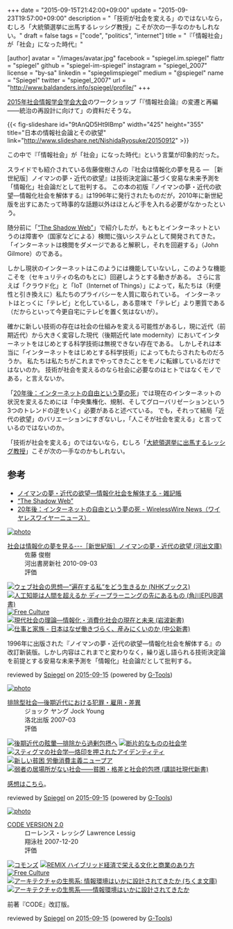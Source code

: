 +++
date = "2015-09-15T21:42:00+09:00"
update = "2015-09-23T19:57:00+09:00"
description = "「技術が社会を変える」のではないなら，むしろ「大統領選挙に出馬するレッシグ教授」こそが次の一手なのかもしれない。"
draft = false
tags = ["code", "politics", "internet"]
title = "『「情報社会」が「社会」になった時代』"

[author]
  avatar = "/images/avatar.jpg"
  facebook = "spiegel.im.spiegel"
  flattr = "spiegel"
  github = "spiegel-im-spiegel"
  instagram = "spiegel_2007"
  license = "by-sa"
  linkedin = "spiegelimspiegel"
  medium = "@spiegel"
  name = "Spiegel"
  twitter = "spiegel_2007"
  url = "http://www.baldanders.info/spiegel/profile/"
+++

[2015年社会情報学会学会大会](http://2015ssi.mond.jp/?page_id=251)のワークショップ「『情報社会論』の変遷と再編――統治の再設計に向けて」の資料だそうな。

{{< fig-slideshare id="9tAnQD5Ht9IBmp" width="425" height="355" title="日本の情報社会論とその欲望" link="http://www.slideshare.net/NishidaRyosuke/20150912" >}}

この中で『「情報社会」が「社会」になった時代』という言葉が印象的だった。

スライドでも紹介されている佐藤俊樹さんの『社会は情報化の夢を見る ― ［新世紀版］ノイマンの夢・近代の欲望』は技術決定論に基づく安易な未来予測を「情報化」社会論だとして批判する。
この本の初版『ノイマンの夢・近代の欲望―情報化社会を解体する』は1996年に発行されたものだが，2010年に新世紀版を出すにあたって時事的な話題以外はほとんど手を入れる必要がなかったという。

随分前に「[“The Shadow Web”](http://www.baldanders.info/spiegel/log2/000599.shtml)」で紹介したが，もともとインターネットというのは障害や（国家などによる）検閲に強いシステムとして開発されてきた。
「インターネットは検閲をダメージであると解釈し，それを回避する」（John Gilmore）のである。

しかし現状のインターネットはこのようには機能していないし，このような機能こそを（セキュリティの名のもとに）回避しようとする動きがある。
さらに言えば「クラウド化」と「IoT（Internet of Things）」によって，私たちは（利便性と引き換えに）私たちのプライバシーを人質に取られている。
インターネットはとっくに「テレビ」と化しているし，ある意味で「テレビ」より悪質である（だからといって今更自宅にテレビを置く気はないが）。

確かに新しい技術の存在は社会の仕組みを変える可能性があるし，現に近代（前期近代）から大きく変容した現代（後期近代 late modernity）においてインターネットをはじめとする科学技術は無視できない存在である。
しかしそれは本当に「インターネットをはじめとする科学技術」によってもたらされたものだろうか。
私たちは私たちがこれまでやってきたことをモノに転嫁しているだけではないのか。
技術が社会を変えるのなら社会に必要なのはヒトではなくモノである，と言えないか。

「[20年後：インターネットの自由という夢の死](https://wirelesswire.jp/2015/09/46083/)」では現在のインターネットの状況を変えるためには「中央集権化、規制、そしてグローバリゼーションという3つのトレンドの逆をいく」必要があると述べている。
でも，それって結局「近代の欲望」のバリエーションにすぎないし，「人こそが社会を変える」と言っているのではないのか。

「技術が社会を変える」のではないなら，むしろ「[大統領選挙に出馬するレッシグ教授](http://www.itmedia.co.jp/news/articles/1509/07/news120.html)」こそが次の一手なのかもしれない。

## 参考

- [ノイマンの夢・近代の欲望―情報化社会を解体する - 雑記帳](http://d.hatena.ne.jp/ced/20060514/1147585867)
- [“The Shadow Web”](http://www.baldanders.info/spiegel/log2/000599.shtml)
- [20年後：インターネットの自由という夢の死 - WirelessWire News（ワイヤレスワイヤーニュース）](https://wirelesswire.jp/2015/09/46083/)

<div class="hreview" ><a class="item url" href="http://www.amazon.co.jp/exec/obidos/ASIN/4309410391/baldandersinf-22/"><img src="http://ecx.images-amazon.com/images/I/51sgo2CPdpL._SL160_.jpg" alt="photo" class="photo"  /></a><dl ><dt class="fn"><a class="item url" href="http://www.amazon.co.jp/exec/obidos/ASIN/4309410391/baldandersinf-22/">社会は情報化の夢を見る---［新世紀版］ノイマンの夢・近代の欲望 (河出文庫)</a></dt><dd>佐藤 俊樹 </dd><dd>河出書房新社 2010-09-03</dd><dd>評価<abbr class="rating" title="3"><img src="http://g-images.amazon.com/images/G/01/detail/stars-3-0.gif" alt="" /></abbr> </dd></dl><p class="similar"><a href="http://www.amazon.co.jp/exec/obidos/ASIN/4140910844/baldandersinf-22/" target="_top"><img src="http://images.amazon.com/images/P/4140910844.09._SCTHUMBZZZ_.jpg"  alt="ウェブ社会の思想―“遍在する私”をどう生きるか (NHKブックス)"  /></a> <a href="http://www.amazon.co.jp/exec/obidos/ASIN/4040800206/baldandersinf-22/" target="_top"><img src="http://images.amazon.com/images/P/4040800206.09._SCTHUMBZZZ_.jpg"  alt="人工知能は人間を超えるか ディープラーニングの先にあるもの (角川EPUB選書)"  /></a> <a href="http://www.amazon.co.jp/exec/obidos/ASIN/4798106801/baldandersinf-22/" target="_top"><img src="http://images.amazon.com/images/P/4798106801.09._SCTHUMBZZZ_.jpg"  alt="Free Culture"  /></a> <a href="http://www.amazon.co.jp/exec/obidos/ASIN/4004304652/baldandersinf-22/" target="_top"><img src="http://images.amazon.com/images/P/4004304652.09._SCTHUMBZZZ_.jpg"  alt="現代社会の理論―情報化・消費化社会の現在と未来 (岩波新書)"  /></a> <a href="http://www.amazon.co.jp/exec/obidos/ASIN/4121023226/baldandersinf-22/" target="_top"><img src="http://images.amazon.com/images/P/4121023226.09._SCTHUMBZZZ_.jpg"  alt="仕事と家族 - 日本はなぜ働きづらく、産みにくいのか (中公新書)"  /></a> </p>
<p class="description">1996年に出版された『ノイマンの夢・近代の欲望―情報化社会を解体する』の改訂新装版。しかし内容はこれまでと変わりなく，繰り返し語られる技術決定論を前提とする安易な未来予測を「情報化」社会論だとして批判する。</p>
<p class="gtools" >reviewed by <a href='#maker' class='reviewer'>Spiegel</a> on <abbr class="dtreviewed" title="2015-09-15">2015-09-15</abbr> (powered by <a href="http://www.goodpic.com/mt/aws/index.html" >G-Tools</a>)</p>
</div>
<div class="hreview" ><a class="item url" href="http://www.amazon.co.jp/exec/obidos/ASIN/4903127044/baldandersinf-22/"><img src="http://ecx.images-amazon.com/images/I/417iD4x5N%2BL._SL160_.jpg" alt="photo" class="photo"  /></a><dl ><dt class="fn"><a class="item url" href="http://www.amazon.co.jp/exec/obidos/ASIN/4903127044/baldandersinf-22/">排除型社会―後期近代における犯罪・雇用・差異</a></dt><dd>ジョック ヤング Jock Young </dd><dd>洛北出版 2007-03</dd><dd>評価<abbr class="rating" title="5"><img src="http://g-images.amazon.com/images/G/01/detail/stars-5-0.gif" alt="" /></abbr> </dd></dl><p class="similar"><a href="http://www.amazon.co.jp/exec/obidos/ASIN/4791764331/baldandersinf-22/" target="_top"><img src="http://images.amazon.com/images/P/4791764331.09._SCTHUMBZZZ_.jpg"  alt="後期近代の眩暈―排除から過剰包摂へ"  /></a> <a href="http://www.amazon.co.jp/exec/obidos/ASIN/4255008515/baldandersinf-22/" target="_top"><img src="http://images.amazon.com/images/P/4255008515.09._SCTHUMBZZZ_.jpg"  alt="断片的なものの社会学"  /></a> <a href="http://www.amazon.co.jp/exec/obidos/ASIN/4796700439/baldandersinf-22/" target="_top"><img src="http://images.amazon.com/images/P/4796700439.09._SCTHUMBZZZ_.jpg"  alt="スティグマの社会学―烙印を押されたアイデンティティ"  /></a> <a href="http://www.amazon.co.jp/exec/obidos/ASIN/4791764242/baldandersinf-22/" target="_top"><img src="http://images.amazon.com/images/P/4791764242.09._SCTHUMBZZZ_.jpg"  alt="新しい貧困 労働消費主義ニュープア"  /></a> <a href="http://www.amazon.co.jp/exec/obidos/ASIN/4062881357/baldandersinf-22/" target="_top"><img src="http://images.amazon.com/images/P/4062881357.09._SCTHUMBZZZ_.jpg"  alt="弱者の居場所がない社会――貧困・格差と社会的包摂 (講談社現代新書)"  /></a> </p>
<p class="description"><a href="http://www.baldanders.info/spiegel/log2/000410.shtml">感想はこちら</a>。</p>
<p class="gtools" >reviewed by <a href='#maker' class='reviewer'>Spiegel</a> on <abbr class="dtreviewed" title="2015-09-15">2015-09-15</abbr> (powered by <a href="http://www.goodpic.com/mt/aws/index.html" >G-Tools</a>)</p>
</div>
<div class="hreview" ><a class="item url" href="http://www.amazon.co.jp/exec/obidos/ASIN/4798115002/baldandersinf-22/"><img src="http://ecx.images-amazon.com/images/I/41bC8pdM2iL._SL160_.jpg" alt="photo" class="photo"  /></a><dl ><dt class="fn"><a class="item url" href="http://www.amazon.co.jp/exec/obidos/ASIN/4798115002/baldandersinf-22/">CODE VERSION 2.0</a></dt><dd>ローレンス・レッシグ Lawrence Lessig </dd><dd>翔泳社 2007-12-20</dd><dd>評価<abbr class="rating" title="4"><img src="http://g-images.amazon.com/images/G/01/detail/stars-4-0.gif" alt="" /></abbr> </dd></dl><p class="similar"><a href="http://www.amazon.co.jp/exec/obidos/ASIN/4798102040/baldandersinf-22/" target="_top"><img src="http://images.amazon.com/images/P/4798102040.09._SCTHUMBZZZ_.jpg"  alt="コモンズ"  /></a> <a href="http://www.amazon.co.jp/exec/obidos/ASIN/4798119806/baldandersinf-22/" target="_top"><img src="http://images.amazon.com/images/P/4798119806.09._SCTHUMBZZZ_.jpg"  alt="REMIX ハイブリッド経済で栄える文化と商業のあり方"  /></a> <a href="http://www.amazon.co.jp/exec/obidos/ASIN/4798106801/baldandersinf-22/" target="_top"><img src="http://images.amazon.com/images/P/4798106801.09._SCTHUMBZZZ_.jpg"  alt="Free Culture"  /></a> <a href="http://www.amazon.co.jp/exec/obidos/ASIN/4480431837/baldandersinf-22/" target="_top"><img src="http://images.amazon.com/images/P/4480431837.09._SCTHUMBZZZ_.jpg"  alt="アーキテクチャの生態系: 情報環境はいかに設計されてきたか (ちくま文庫)"  /></a> <a href="http://www.amazon.co.jp/exec/obidos/ASIN/4757102453/baldandersinf-22/" target="_top"><img src="http://images.amazon.com/images/P/4757102453.09._SCTHUMBZZZ_.jpg"  alt="アーキテクチャの生態系――情報環境はいかに設計されてきたか"  /></a> </p>
<p class="description">前著『CODE』改訂版。</p>
<p class="gtools" >reviewed by <a href='#maker' class='reviewer'>Spiegel</a> on <abbr class="dtreviewed" title="2015-09-15">2015-09-15</abbr> (powered by <a href="http://www.goodpic.com/mt/aws/index.html" >G-Tools</a>)</p>
</div>
